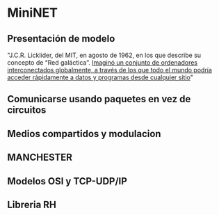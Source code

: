 # MiniNET

## Presentación de modelo

"J.C.R. Licklider, del MIT, en agosto de 1962, en los que describe su concepto de “Red galáctica”. [Imaginó un conjunto de ordenadores interconectados globalmente, a través de los que todo el mundo podría acceder rápidamente a datos y programas desde cualquier sitio](https://thingspeak.com/channels/141411)"

## Comunicarse usando paquetes en vez de circuitos

## Medios compartidos y modulacion

## MANCHESTER

## Modelos OSI y TCP-UDP/IP

## Libreria RH
